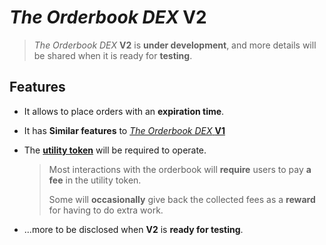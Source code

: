 # *The Orderbook DEX* **V2**

> *The Orderbook DEX* **V2** is **under development**, and more details will be shared when it is ready for **testing**.

## Features

  * It allows to place orders with an **expiration time**.

  * It has **Similar features** to [*The Orderbook DEX* **V1**](V1.md)

  * The [**utility token**](utility-token.md) will be required to operate.

    > Most interactions with the orderbook will **require** users to pay **a fee** in the utility token.
    >
    > Some will **occasionally** give back the collected fees as a **reward** for having to do extra work.

  * ...more to be disclosed when **V2** is **ready for testing**.
